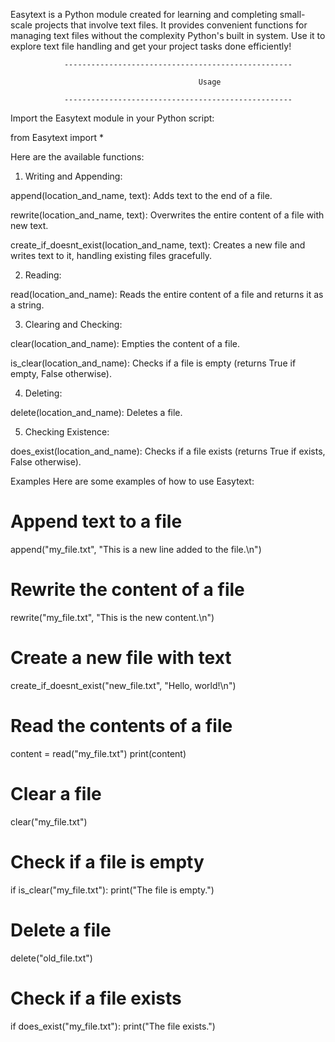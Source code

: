 Easytext is a Python module created for learning and completing small-scale projects that involve text files.
It provides convenient functions for managing text files without the complexity Python's built in system.
Use it to explore text file handling and get your project tasks done efficiently!


				---------------------------------------------------

									          Usage

				---------------------------------------------------

Import the Easytext module in your Python script:


from Easytext import *

Here are the available functions:

1. Writing and Appending:

append(location_and_name, text): Adds text to the end of a file.

rewrite(location_and_name, text): Overwrites the entire content of a file with new text.

create_if_doesnt_exist(location_and_name, text): Creates a new file and writes text to it, handling existing files gracefully.

2. Reading:

read(location_and_name): Reads the entire content of a file and returns it as a string.

3. Clearing and Checking:

clear(location_and_name): Empties the content of a file.

is_clear(location_and_name): Checks if a file is empty (returns True if empty, False otherwise).

4. Deleting:

delete(location_and_name): Deletes a file.

5. Checking Existence:

does_exist(location_and_name): Checks if a file exists (returns True if exists, False otherwise).


Examples
Here are some examples of how to use Easytext:


# Append text to a file
append("my_file.txt", "This is a new line added to the file.\n")

# Rewrite the content of a file
rewrite("my_file.txt", "This is the new content.\n")

# Create a new file with text
create_if_doesnt_exist("new_file.txt", "Hello, world!\n")

# Read the contents of a file
content = read("my_file.txt")
print(content)

# Clear a file
clear("my_file.txt")

# Check if a file is empty
if is_clear("my_file.txt"):
    print("The file is empty.")

# Delete a file
delete("old_file.txt")

# Check if a file exists
if does_exist("my_file.txt"):
    print("The file exists.")
	
